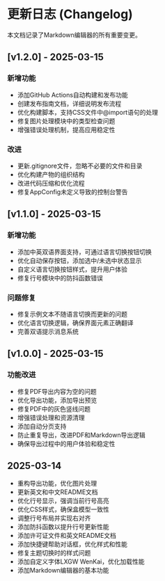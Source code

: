 # 更新日志 (Changelog)

本文档记录了Markdown编辑器的所有重要变更。

## [v1.2.0] - 2025-03-15

### 新增功能
- 添加GitHub Actions自动构建和发布功能
- 创建发布指南文档，详细说明发布流程
- 优化构建脚本，支持CSS文件中@import语句的处理
- 修复图片处理模块中的类型检查问题
- 增强错误处理机制，提高应用稳定性

### 改进
- 更新.gitignore文件，忽略不必要的文件和目录
- 优化构建产物的组织结构
- 改进代码压缩和优化流程
- 修复AppConfig未定义导致的控制台警告

## [v1.1.0] - 2025-03-15

### 新增功能
- 添加中英双语界面支持，可通过语言切换按钮切换
- 优化自动保存按钮，添加选中/未选中状态显示
- 自定义语言切换按钮样式，提升用户体验
- 修复行号模块中的防抖函数错误

### 问题修复
- 修复示例文本不随语言切换而更新的问题
- 优化语言切换逻辑，确保界面元素正确翻译
- 完善双语提示消息系统

## [v1.0.0] - 2025-03-15

### 功能改进
- 修复PDF导出内容为空的问题
- 优化导出功能，添加导出预览
- 修复PDF中的灰色竖线问题
- 增强错误处理和资源清理
- 添加自动分页支持
- 防止重复导出，改进PDF和Markdown导出逻辑
- 确保导出过程中的用户体验和稳定性

## 2025-03-14
- 重构导出功能，优化图片处理
- 更新英文和中文README文档
- 优化行号显示，强调当前行号高亮
- 优化CSS样式，确保盒模型一致性
- 调整行号布局并实现右对齐
- 添加防抖函数以提升行号更新性能
- 添加许可证文件和英文README文档
- 添加快捷键帮助对话框，优化样式和性能
- 修复主题切换时的样式问题
- 添加自定义字体LXGW WenKai，优化加载性能
- 添加Markdown编辑器的基本功能 